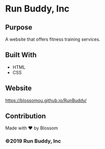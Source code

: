 # Run Buddy, Inc

## Purpose
A website that offers fitness training services. 

## Built With
* HTML
* CSS

## Website
https://blossomou.github.io/RunBuddy/

## Contribution
Made with ❤️ by Blossom

### ©️2019 Run Buddy, Inc 
